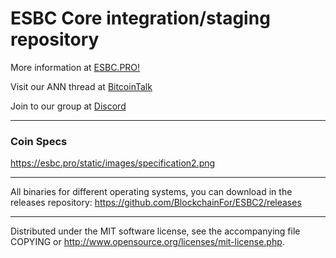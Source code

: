 ESBC Core integration/staging repository
======================================
More information at [ESBC.PRO!](http://esbc.pro/)

Visit our ANN thread at [BitcoinTalk](https://bitcointalk.org/index.php?topic=4889530.0)

Join to our group at [Discord](https://discord.gg/C6t23JH)

***

### Coin Specs

https://esbc.pro/static/images/specification2.png

***
All binaries for different operating systems, you can download in the releases repository:
https://github.com/BlockchainFor/ESBC2/releases

***
Distributed under the MIT software license, see the accompanying file COPYING or http://www.opensource.org/licenses/mit-license.php.
